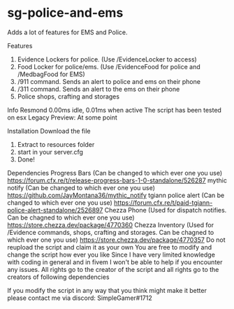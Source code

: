 # sg-police-and-ems
Adds a lot of features for EMS and Police. 

Features
  1. Evidence Lockers for police. (Use /EvidenceLocker to access)
  2. Food Locker for police/ems. (Use /EvidenceFood for police and /MedbagFood for EMS)
  3. /911 command. Sends an alert to police and ems on their phone
  4. /311 command. Sends an alert to the ems on their phone
  5. Police shops, crafting and storages

Info
Resmond 0.00ms idle, 0.01ms when active
The script has been tested on esx Legacy
Preview: At some point

Installation
Download the file
  1. Extract to resources folder
  2. start in your server.cfg
  3. Done!

Dependencies
Progress Bars (Can be changed to which ever one you use) https://forum.cfx.re/t/release-progress-bars-1-0-standalone/526287
mythic notify (Can be changed to which ever one you use) https://github.com/JayMontana36/mythic_notify
tgiann police alert (Can be changed to which ever one you use) https://forum.cfx.re/t/paid-tgiann-police-alert-standalone/2526897
Chezza Phone (Used for dispatch notifies. Can be chagned to which ever one you use) https://store.chezza.dev/package/4770360
Chezza Inventory (Used for /Evidence commands, shops, crafting and storages. Can be chagned to which ever one you use) https://store.chezza.dev/package/4770357
Do not reupload the script and claim it as your own You are free to modify and change the script how ever you like Since I have very limited knowledge with coding in general and in fivem I won't be able to help if you encounter any issues. All rights go to the creator of the script and all rights go to the creators of following dependencies

If you modify the script in any way that you think might make it better please contact me via discord: SimpleGamer#1712

